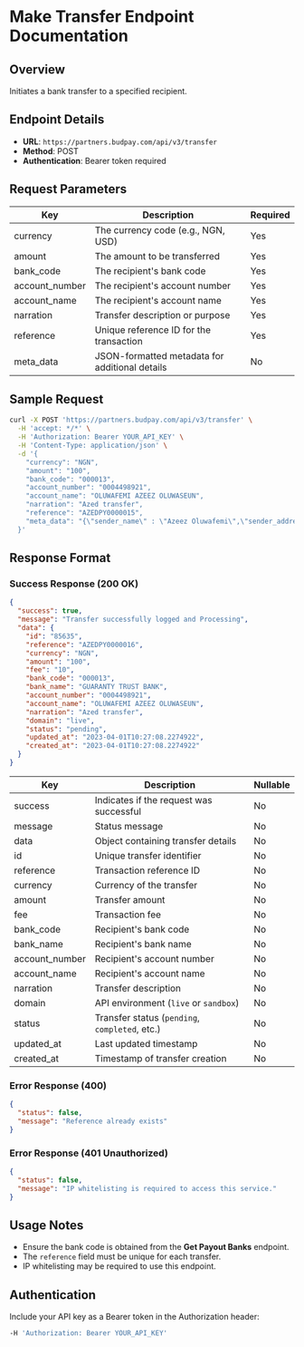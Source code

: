 # Make Transfer Endpoint Documentation

## Overview
Initiates a bank transfer to a specified recipient.

## Endpoint Details
- **URL**: `https://partners.budpay.com/api/v3/transfer`
- **Method**: POST
- **Authentication**: Bearer token required

## Request Parameters

| Key          | Description                                       | Required |
|-------------|---------------------------------------------------|----------|
| currency    | The currency code (e.g., NGN, USD)               | Yes      |
| amount      | The amount to be transferred                     | Yes      |
| bank_code   | The recipient's bank code                        | Yes      |
| account_number | The recipient's account number               | Yes      |
| account_name  | The recipient's account name                   | Yes      |
| narration   | Transfer description or purpose                  | Yes      |
| reference   | Unique reference ID for the transaction          | Yes      |
| meta_data   | JSON-formatted metadata for additional details   | No       |

## Sample Request
```bash
curl -X POST 'https://partners.budpay.com/api/v3/transfer' \
  -H 'accept: */*' \
  -H 'Authorization: Bearer YOUR_API_KEY' \
  -H 'Content-Type: application/json' \
  -d '{
    "currency": "NGN",
    "amount": "100",
    "bank_code": "000013",
    "account_number": "0004498921",
    "account_name": "OLUWAFEMI AZEEZ OLUWASEUN",
    "narration": "Azed transfer",
    "reference": "AZEDPY0000015",
    "meta_data": "{\"sender_name\" : \"Azeez Oluwafemi\",\"sender_address\" : \"No 18 BUD Infrastructure BLVD Lekki Lagos Nigeria\"}"
  }'
```

## Response Format

### Success Response (200 OK)
```json
{
  "success": true,
  "message": "Transfer successfully logged and Processing",
  "data": {
    "id": "85635",
    "reference": "AZEDPY0000016",
    "currency": "NGN",
    "amount": "100",
    "fee": "10",
    "bank_code": "000013",
    "bank_name": "GUARANTY TRUST BANK",
    "account_number": "0004498921",
    "account_name": "OLUWAFEMI AZEEZ OLUWASEUN",
    "narration": "Azed transfer",
    "domain": "live",
    "status": "pending",
    "updated_at": "2023-04-01T10:27:08.2274922",
    "created_at": "2023-04-01T10:27:08.2274922"
  }
}
```

| Key           | Description                                     | Nullable |
|--------------|-------------------------------------------------|----------|
| success      | Indicates if the request was successful         | No       |
| message      | Status message                                  | No       |
| data         | Object containing transfer details              | No       |
| id           | Unique transfer identifier                      | No       |
| reference    | Transaction reference ID                        | No       |
| currency     | Currency of the transfer                        | No       |
| amount       | Transfer amount                                 | No       |
| fee          | Transaction fee                                 | No       |
| bank_code    | Recipient's bank code                          | No       |
| bank_name    | Recipient's bank name                          | No       |
| account_number | Recipient's account number                    | No       |
| account_name  | Recipient's account name                      | No       |
| narration    | Transfer description                           | No       |
| domain       | API environment (`live` or `sandbox`)          | No       |
| status       | Transfer status (`pending`, `completed`, etc.) | No       |
| updated_at   | Last updated timestamp                         | No       |
| created_at   | Timestamp of transfer creation                 | No       |


### Error Response (400)
```json
{
  "status": false,
  "message": "Reference already exists"
}
```

### Error Response (401 Unauthorized)
```json
{
  "status": false,
  "message": "IP whitelisting is required to access this service."
}
```

## Usage Notes
- Ensure the bank code is obtained from the **Get Payout Banks** endpoint.
- The `reference` field must be unique for each transfer.
- IP whitelisting may be required to use this endpoint.

## Authentication
Include your API key as a Bearer token in the Authorization header:
```bash
-H 'Authorization: Bearer YOUR_API_KEY'
```

